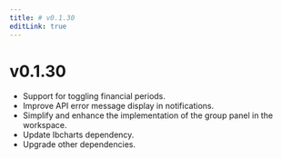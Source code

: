 ```yaml
---
title: # v0.1.30
editLink: true
---
```


# v0.1.30

- Support for toggling financial periods.
- Improve API error message display in notifications.
- Simplify and enhance the implementation of the group panel in the workspace.
- Update lbcharts dependency.
- Upgrade other dependencies.
